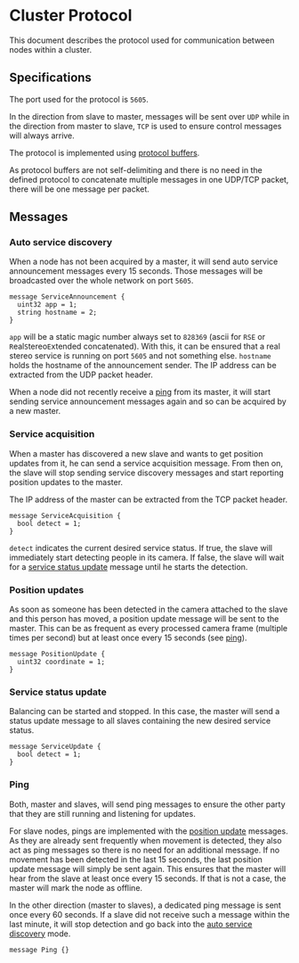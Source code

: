 # Cluster Protocol

This document describes the protocol used for communication between nodes within a cluster.

## Specifications

The port used for the protocol is `5605`.

In the direction from slave to master, messages will be sent over `UDP` while in the direction from master to slave, `TCP` is used to ensure control messages will always arrive.

The protocol is implemented using [protocol buffers](https://developers.google.com/protocol-buffers).

As protocol buffers are not self-delimiting and there is no need in the defined protocol to concatenate multiple messages in one UDP/TCP packet, there will be one message per packet.

## Messages

### Auto service discovery

When a node has not been acquired by a master, it will send auto service announcement messages every 15 seconds.
Those messages will be broadcasted over the whole network on port `5605`.

```
message ServiceAnnouncement {
  uint32 app = 1;
  string hostname = 2;
}
```

`app` will be a static magic number always set to `828369` (ascii for `RSE` or `R`eal`S`tereo`E`xtended concatenated).
With this, it can be ensured that a real stereo service is running on port `5605` and not something else.
`hostname` holds the hostname of the announcement sender.
The IP address can be extracted from the UDP packet header.

When a node did not recently receive a [ping](#ping) from its master, it will start sending service announcement messages again and so can be acquired by a new master.

### Service acquisition

When a master has discovered a new slave and wants to get position updates from it, he can send a service acquisition message. From then on, the slave will stop sending service discovery messages and start reporting position updates to the master.

The IP address of the master can be extracted from the TCP packet header.

```
message ServiceAcquisition {
  bool detect = 1;
}
```

`detect` indicates the current desired service status. If true, the slave will immediately start detecting people in its camera. If false, the slave will wait for a [service status update](#service-status-update) message until he starts the detection.

### Position updates

As soon as someone has been detected in the camera attached to the slave and this person has moved, a position update message will be sent to the master. This can be as frequent as every processed camera frame (multiple times per second) but at least once every 15 seconds (see [ping](#ping)).

```
message PositionUpdate {
  uint32 coordinate = 1;
}
```

### Service status update

Balancing can be started and stopped. In this case, the master will send a status update message to all slaves containing the new desired service status.

```
message ServiceUpdate {
  bool detect = 1;
}
```

### Ping

Both, master and slaves, will send ping messages to ensure the other party that they are still running and listening for updates.

For slave nodes, pings are implemented with the [position update](#position-updates) messages. As they are already sent frequently when movement is detected, they also act as ping messages so there is no need for an additional message. If no movement has been detected in the last 15 seconds, the last position update message will simply be sent again. This ensures that the master will hear from the slave at least once every 15 seconds. If that is not a case, the master will mark the node as offline.

In the other direction (master to slaves), a dedicated ping message is sent once every 60 seconds. If a slave did not receive such a message within the last minute, it will stop detection and go back into the [auto service discovery](#auto-service-discovery) mode.

```
message Ping {}
```
